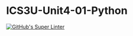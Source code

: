 # ICS3U-Unit4-01-Python

[![GitHub's Super Linter](https://github.com/Joshua-Yeung-2/ICS3U-Unit4-01-Python/workflows/GitHub's%20Super%20Linter/badge.svg)](https://github.com/Joshua-Yeung-2/ICS3U-Unit4-01-Python/actions)
